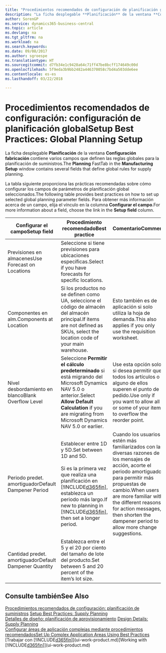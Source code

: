 ```yaml
---
title: "Procedimientos recomendados de configuración de planificación global | Documentos de Microsoft"
description: "La ficha desplegable **Planificación** de la ventana **Configuración fabricación** contiene varios campos que definen las reglas globales para la planificación de suministros."
author: SorenGP
ms.service: dynamics365-business-central
ms.topic: article
ms.devlang: na
ms.tgt_pltfrm: na
ms.workload: na
ms.search.keywords: 
ms.date: 09/08/2017
ms.author: sgroespe
ms.translationtype: HT
ms.sourcegitcommit: d7fb34e1c9428a64c71ff47be8bcff174649c00d
ms.openlocfilehash: 5f9eda3b9bb2482a446370058c7bd4a503dde6ee
ms.contentlocale: es-es
ms.lasthandoff: 03/22/2018

---
```

# <a name="setup-best-practices-global-planning-setup"></a><span data-ttu-id="39aa1-103">Procedimientos recomendados de configuración: configuración de planificación global</span><span class="sxs-lookup"><span data-stu-id="39aa1-103">Setup Best Practices: Global Planning Setup</span></span>
<span data-ttu-id="39aa1-104">La ficha desplegable **Planificación** de la ventana **Configuración fabricación** contiene varios campos que definen las reglas globales para la planificación de suministros.</span><span class="sxs-lookup"><span data-stu-id="39aa1-104">The **Planning** FastTab in the **Manufacturing Setup** window contains several fields that define global rules for supply planning.</span></span>  

 <span data-ttu-id="39aa1-105">La tabla siguiente proporciona las prácticas recomendadas sobre cómo configurar los campos de parámetros de planificación global seleccionados.</span><span class="sxs-lookup"><span data-stu-id="39aa1-105">The following table provides best practices on how to set up selected global planning parameter fields.</span></span> <span data-ttu-id="39aa1-106">Para obtener más información acerca de un campo, elija el vínculo en la columna **Configurar el campo**.</span><span class="sxs-lookup"><span data-stu-id="39aa1-106">For more information about a field, choose the link in the **Setup field** column.</span></span>  

|<span data-ttu-id="39aa1-107">Configurar el campo</span><span class="sxs-lookup"><span data-stu-id="39aa1-107">Setup field</span></span>|<span data-ttu-id="39aa1-108">Procedimiento recomendado</span><span class="sxs-lookup"><span data-stu-id="39aa1-108">Best practice</span></span>|<span data-ttu-id="39aa1-109">Comentario</span><span class="sxs-lookup"><span data-stu-id="39aa1-109">Comment</span></span>|  
|-----------------|-------------------|-------------|  
|<span data-ttu-id="39aa1-110">Previsiones en almacenes</span><span class="sxs-lookup"><span data-stu-id="39aa1-110">Use Forecast on Locations</span></span>|<span data-ttu-id="39aa1-111">Seleccione si tiene previsiones para ubicaciones específicas.</span><span class="sxs-lookup"><span data-stu-id="39aa1-111">Select if you have forecasts for specific locations.</span></span>||  
|<span data-ttu-id="39aa1-112">Componentes en alm.</span><span class="sxs-lookup"><span data-stu-id="39aa1-112">Components at Location</span></span>|<span data-ttu-id="39aa1-113">Si los productos no se definen como UA, seleccione el código de almacén del almacén principal.</span><span class="sxs-lookup"><span data-stu-id="39aa1-113">If items are not defined as SKUs, select the location code of your main warehouse.</span></span>|<span data-ttu-id="39aa1-114">Esto también es de aplicación si solo utiliza la hoja de demanda.</span><span class="sxs-lookup"><span data-stu-id="39aa1-114">This also applies if you only use the requisition worksheet.</span></span>|  
|<span data-ttu-id="39aa1-115">Nivel desbordamiento en blanco</span><span class="sxs-lookup"><span data-stu-id="39aa1-115">Blank Overflow Level</span></span>|<span data-ttu-id="39aa1-116">Seleccione **Permitir el cálculo predeterminado** si está migrando del Microsoft Dynamics NAV 5.0 o anterior.</span><span class="sxs-lookup"><span data-stu-id="39aa1-116">Select **Allow Default Calculation** if you are migrating from Microsoft Dynamics NAV 5.0 or earlier.</span></span>|<span data-ttu-id="39aa1-117">Use esta opción solo si desea permitir que todos los artículos o alguno de ellos superen el punto de pedido.</span><span class="sxs-lookup"><span data-stu-id="39aa1-117">Use only if you want to allow all or some of your items to overflow the reorder point.</span></span>|  
|<span data-ttu-id="39aa1-118">Periodo predet. amortiguador</span><span class="sxs-lookup"><span data-stu-id="39aa1-118">Default Dampener Period</span></span>|<span data-ttu-id="39aa1-119">Establecer entre 1D y 5D.</span><span class="sxs-lookup"><span data-stu-id="39aa1-119">Set between 1D and 5D.</span></span><br /><br /> <span data-ttu-id="39aa1-120">Si es la primera vez que realiza una planificación en [!INCLUDE[d365fin](includes/d365fin_md.md)], establezca un periodo más largo.</span><span class="sxs-lookup"><span data-stu-id="39aa1-120">If new to planning in [!INCLUDE[d365fin](includes/d365fin_md.md)], then set a longer period.</span></span>|<span data-ttu-id="39aa1-121">Cuando los usuarios estén más familiarizados con las diversas razones de los mensajes de acción, acorte el periodo amortiguador para permitir más propuestas de cambio.</span><span class="sxs-lookup"><span data-stu-id="39aa1-121">When users are more familiar with the different reasons for action messages, then shorten the dampener period to allow more change suggestions.</span></span>|  
|<span data-ttu-id="39aa1-122">Cantidad predet. amortiguador</span><span class="sxs-lookup"><span data-stu-id="39aa1-122">Default Dampener Quantity</span></span>|<span data-ttu-id="39aa1-123">Establezca entre el 5 y el 20 por ciento del tamaño de lote del producto.</span><span class="sxs-lookup"><span data-stu-id="39aa1-123">Set between 5 and 20 percent of the item’s lot size.</span></span>||  

## <a name="see-also"></a><span data-ttu-id="39aa1-124">Consulte también</span><span class="sxs-lookup"><span data-stu-id="39aa1-124">See Also</span></span>  
 <span data-ttu-id="39aa1-125">[Procedimientos recomendados de configuración: planificación de suministros](setup-best-practices-supply-planning.md) </span><span class="sxs-lookup"><span data-stu-id="39aa1-125">[Setup Best Practices: Supply Planning](setup-best-practices-supply-planning.md) </span></span>  
 <span data-ttu-id="39aa1-126">[Detalles de diseño: planificación de aprovisionamiento](design-details-supply-planning.md) </span><span class="sxs-lookup"><span data-stu-id="39aa1-126">[Design Details: Supply Planning](design-details-supply-planning.md) </span></span>  
 [<span data-ttu-id="39aa1-127">Configurar áreas de aplicación complejas mediante procedimientos recomendados</span><span class="sxs-lookup"><span data-stu-id="39aa1-127">Set Up Complex Application Areas Using Best Practices</span></span>](set-up-complex-application-areas-using-best-practices.md)  
 <span data-ttu-id="39aa1-128">[Trabajar con [!INCLUDE[d365fin](includes/d365fin_md.md)]](ui-work-product.md)</span><span class="sxs-lookup"><span data-stu-id="39aa1-128">[Working with [!INCLUDE[d365fin](includes/d365fin_md.md)]](ui-work-product.md)</span></span>


